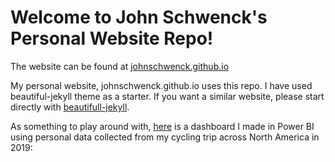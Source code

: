 # Welcome to John Schwenck's Personal Website Repo!
The website can be found at [johnschwenck.github.io](https://johnschwenck.github.io)

My personal website, johnschwenck.github.io uses this repo. I have used beautiful-jekyll theme as a starter. If you want a similar website, please start directly with [beautifull-jekyll](https://github.com/daattali/beautiful-jekyll).

As something to play around with, [here](https://app.powerbi.com/reportEmbed?reportId=bf210cab-cfd1-415a-bfbe-c582c3357bc1&autoAuth=true&ctid=68f381e3-46da-47b9-ba57-6f322b8f0da1&config=eyJjbHVzdGVyVXJsIjoiaHR0cHM6Ly93YWJpLXVzLW5vcnRoLWNlbnRyYWwtcmVkaXJlY3QuYW5hbHlzaXMud2luZG93cy5uZXQvIn0%3D) is a dashboard I made in Power BI using personal data collected from my cycling trip across North America in 2019:
